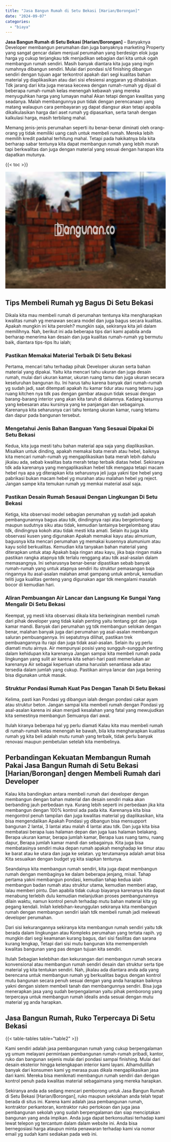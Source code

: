 ```yaml
---
title: "Jasa Bangun Rumah di Setu Bekasi [Harian/Borongan]"
date: "2024-09-07"
categories: 
  - "biaya"
---
```


**Jasa Bangun Rumah di Setu Bekasi \[Harian/Borongan\]** – Banyaknya Developer membangun perumahan dan juga banyaknya marketing Property yang sangat gencar dalam menjual perumahan yang berdesign elok juga harga yg cukup terjangkau tdk menjadikan sebagian dari kita untuk ogah membangun rumah sendiri. Masih banyak diantara kita juga yang ingin rumahnya dibangun sendiri. Mulai dari pondasi s/d finishing dibangun sendiri dengan tujuan agar terkontrol apakah dari segi kualitas bahan material yg diaplikasikan atau dari sisi efesiensi anggaran yg dihabiskan. Tdk jarang dari kita juga merasa kecewa dengan rumah-rumah yg dijual di beberapa rumah-rumah kelas menengah kebawah yang mereka menyuguhkan harga yang lumayan mahal Akan tetapi dengan kwalitas yang seadanya. Malah membangunnya pun tidak dengan perencanaan yang matang walaupun cara pembayaran yg dapat diangsur akan tetapi apabila dikalkulasikan harga dari aset rumah yg dipasarkan, serta tanah dengan kalkulasi harga, masih terbilang mahal.

Memang jenis-jenis perumahan seperti itu benar-benar diminati oleh orang-orang yg tidak memiliki uang cash untuk membeli rumah. Mereka lebih memilih kredit padahal terhitung mahal. Tetapi pada hakikatnya bila kita berharap sabar tentunya kita dapat membangun rumah yang lebih murah tapi berkwalitas dan juga dengan material yang sesuai dengan harapan kita dapatkan mutunya.

{{< toc >}}

![Jasa Bangun Rumah di Setu Bekasi [Harian/Borongan]](/images/borong-bangunan-21.png)

## Tips Membeli Rumah yg Bagus Di Setu Bekasi

Dikala kita mau membeli rumah di perumahan tentunya kita mengharapkan kwalitas rumah yg menawan secara model dan juga bagus secara kualitas. Apakah mungkin ini kita peroleh? mungkin saja, sekiranya kita jeli dalam memilihnya. Nah, berikut ini ada beberapa tips dari kami apabila anda berharap menerima kan desain dan juga kualitas rumah-rumah yg bermutu baik, diantara tips-tips Itu ialah;

### Pastikan Memakai Material Terbaik Di Setu Bekasi

Pertama, mencari tahu terhadap pihak Developer ukuran serta bahan material yang dipakai. Yaitu kita mencari tahu ukuran dan juga desain rumah, mulai dari ukuran kamar, ukuran ruang tamu dan juga ukuran secara keseluruhan bangunan itu. Ini harus tahu karena banyak dari rumah-rumah yg sudah jadi, saat ditempati apakah itu kamar tidur atau ruang tetamu juga ruang kitchen nya tdk pas dengan gambar ataupun tidak sesuai dengan barang-barang interior yang akan kita taruh di dalamnya. Kadang kasurnya yang kebesaran atau kursinya yang ke panjangan dan sebagainya. Karenanya kita seharusnya cari tahu tentang ukuran kamar, ruang tetamu dan dapur pada bangunan tersebut.

### Mengetahui Jenis Bahan Banguan Yang Sesauai Dipakai Di Setu Bekasi

Kedua, kita juga mesti tahu bahan material apa saja yang diaplikasikan. Misalkan untuk dinding, apakah memakai bata merah atau hebel, baiknya kita mencari rumah-rumah yg mengaplikasikan bata merah lebih dahulu jikalau ada, sebab kwalitas bata merah tetap terbaik diatas hebel. Sekiranya tdk ada karenanya yang mengaplikasikan hebel tdk mengapa tetapi macam hebel nya apa yg diterapkan kita seharusnya jeli juga yakni tipe hebel yang pabrikasi bukan macam hebel yg murahan atau malahan hebel yg reject. Jangan sampe kita temukan rumah yg memkai material asal saja.

### Pastikan Desain Rumah Sesauai Dengan Lingkungan Di Setu Bekasi

Ketiga, kita observasi model sebagian perumahan yg sudah jadi apakah pembangunannya bagus atau tdk, dindingnya rapi atau bergelombang maupun sudutnya siku atau tidak, kemudian lantainya bergelombang atau tdk, dindingnya kokoh atau tidak mesti kita amati. Selain itu juga kita observasi kusen yang digunakan Apakah memakai kayu atau almunium, bagusnya kita mencari perumahan yg memakai kusennya alumunium atau kayu solid berkualitas. Kemudian kita tanyakan bahan material yang diterapkan untuk atap Apakah baja ringan atau kayu, jika baja ringan maka pastikan rangka atapnya tdk terlalu renggang atau tdk asal-asalan dalam memasangnya. Ini seharusnya benar-benar dipastikan sebab banyak rumah-rumah yang untuk atapnya sendiri itu struktur pemasangan baja ringannya itu asal-asalan malahan amat gampang untuk ambruk, kemudian teliti juga kualitas genteng yang digunakan agar tdk mengalami masalah bocor di kemudian hari.

### Aliran Pembuangan Air Lancar dan Langsung Ke Sungai Yang Mengalir Di Setu Bekasi

Keempat, yg mesti kita observasi dikala kita berkeinginan membeli rumah dari pihak developer yang tidak kalah penting yaitu tentang got dan juga kamar mandi. Banyak dari perumahan yg tdk membangun selokan dengan benar, malahan banyak juga dari perumahan yg asal-asalan membangun saluran pembuangannya. Ini sepatutnya dilihat, pastikan trek pembuangannya itu rapi dan juga tidak asal-asalan. Selain itu yg perlu diamati mutu airnya. Air mempunyai posisi yang sungguh-sungguh penting dalam kehidupan kita karenanya Jangan sampai kita membeli rumah pada lingkungan yang sulit air karena kita sehari-hari pasti memerlukan air karenanya Air sebagai keperluan utama haruslah senantiasa ada atau tersedia dalam jumlah yang cukup. Pastikan airnya lancar dan juga bening bisa digunakan untuk masak.

### Struktur Pondasi Rumah Kuat Pas Dengan Tanah Di Setu Bekasi

Kelima, pasti kan Pondasi yg dibangun ialah dengan pondasi cakar ayam atau struktur beton. Jangan sampai kita membeli rumah dengan Pondasi yg asal-asalan karena ini akan menjadi kesalahan yang fatal yang mewujudkan kita semestinya membangun Semuanya dari awal.

Itulah kiranya beberapa hal yg perlu diamati Kalau kita mau membeli rumah di rumah-rumah kelas menengah ke bawah, bila kita mengharapkan kualitas rumah yg kita beli adalah mutu rumah yang terbaik, tidak perlu banyak renovasi maupun pembetulan setelah kita membelinya.

## Perbandingan Kekuatan Membangun Rumah Pakai Jasa Bangun Rumah di Setu Bekasi \[Harian/Borongan\] dengen Membeli Rumah dari Developer

Kalau kita bandingkan antara membeli rumah dari developer dengan membangun dengan bahan material dan desain sendiri maka akan berbanding jauh perbedaan nya. Kurang lebih seperti ini perbedaan jika kita membangun dengan 100% kontrol ada pada kita. Karenanya kita bisa mengontrol penuh tampilan dan juga kwalitas material yg diaplikasikan, kita bisa mengendalikan Apakah Pondasi yg dibangun bisa mensupport bangunan 2 lantai, 3 lantai atau malah 4 lantai atau tdk. Dan juga kita bisa membatasi berapa luas halaman depan dan juga luas halaman belakang. Berapa ukuran kamar, berapa jumlah kamar, Berapa luas ruang tamu, ruang dapur, Berapa jumlah kamar mandi dan sebagainya. Kita juga bisa membatasinya sendiri muka depan rumah apakah menghadap ke timur atau ke barat atau ke utara dan juga ke selatan. yg terutamanya adalah amat bisa Kita sesuaikan dengan budget yg kita siapkan tentunya.

Seandainya kita membangun rumah sendiri, kita juga dapat membangun rumah dengan membaginya ke dalam beberapa jenjang, misal. Tahap pertama yakni membangun pondasi, kemudian tahap kedua ialah membangun badan rumah atau struktur utama, kemudian memberi atap, lalau memberi pintu. Dan apabila tidak cukup biayanya karenanya kita dapat menabung terlebih dulu kemudian melanjutkan proses pembangunannya dilain waktu, namun kontrol penuh terhadap mutu bahan material kita yg pegang kendali. Inilah kelebihan-keunggulan sekiranya kita membangun rumah dengan membangun sendiri ialah tdk membeli rumah jadi melewati developer perumahan.

Dari sisi kekurangannya sekiranya kita membangun rumah sendiri yaitu tdk berada dalam lingkungan atau Kompleks perumahan yang tertata rapih. yg mungkin dari segi keamanan kurang bagus, dari sisi fasilitas dan sarana kurang lengkap, Tetapi dari sisi mutu bangunan kita mememperoleh kwalitas bangunan yang pas dengan tujuan kita sendiri.

Itulah Sebagian kelebihan dan kekurangan dari membangun rumah secara konvensional atau membangun rumah sendiri desain dan struktur serta tipe material yg kita tentukan sendiri. Nah, jikalau ada diantara anda ada yang berencana untuk membangun rumah yg berkualitas bagus dengan kontrol mutu bangunan secara penuh sesuai dengan yang anda harapkan baiknya yakni dengan sistem membeli tanah dan membangunnya sendiri. Bisa juga menerapkan jasa yang sudah berpengalaman yaitu pihak pemborong yang terpercaya untuk membangun rumah idealis anda sesuai dengan mutu material yg anda harapkan.

## Jasa Bangun Rumah, Ruko Terpercaya Di Setu Bekasi

{{< table-tables table="table2" >}}

Kami sendiri adalah jasa pembangunan rumah yang cukup berpengalaman yg umum melayani permintaan pembangunan rumah-rumah pribadi, kantor, ruko dan bangunan sejenis mulai dari pondasi sampai finishing. Mulai dari desain eksterior hingga kelengkapan interior kami layani. Alhamdulillah banyak dari konsumen kami yg merasa puas dikala mengaplikasikan jasa dari kami. Mereka bisa menikmati membangun rumah sendiri dan dengan kontrol penuh pada kwalitas material sebagaimana yang mereka harapkan.

Sekiranya anda ada sedang mencari pemborong untuk Jasa Bangun Rumah di Setu Bekasi \[Harian/Borongan\], ruko maupun sekolahan anda telah tepat berada di situs ini. Karena kami adalah jasa pembangunan rumah, kontraktor perkantoran, kontraktor ruko pertokoan dan juga jasa pembangunan sekolah yang sudah berpengalaman dan siap menciptakan bangunan yang anda impikan. Anda juga dapat berkonsultasi terhadap kami lewat telepon yg tercantum dalam dalam website ini. Anda bisa bernegosiasi harga ataupun minta penawaran terhadap kami via nomor email yg sudah kami sediakan pada web ini.
